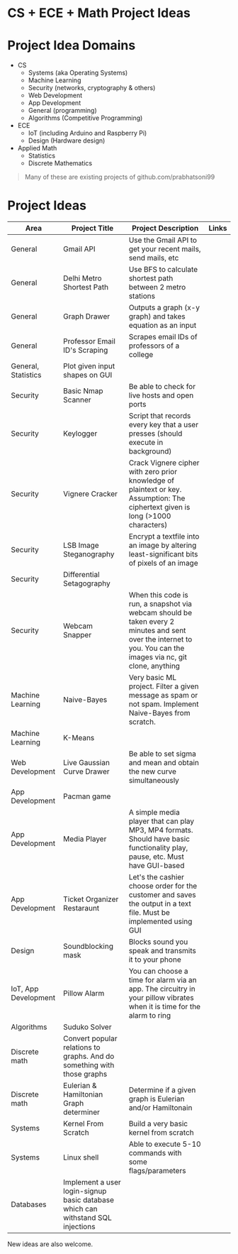 # CS + ECE + Math Project Ideas

# Project Idea Domains
* CS
    * Systems (aka Operating Systems)
    * Machine Learning
    * Security (networks, cryptography & others)
    * Web Development
    * App Development
    * General (programming)
    * Algorithms (Competitive Programming)
* ECE
    * IoT (including Arduino and Raspberry Pi)
    * Design (Hardware design)
* Applied Math
    * Statistics
    * Discrete Mathematics

> Many of these are existing projects of github.com/prabhatsoni99

# Project Ideas

| Area | Project Title | Project Description | Links |
| ------ | ------ | ------ | ------ |
| General | Gmail API | Use the Gmail API to get your recent mails, send mails, etc |
| General | Delhi Metro Shortest Path | Use BFS to calculate shortest path between 2 metro stations |
| General | Graph Drawer | Outputs a graph (x-y graph) and takes equation as an input
| General | Professor Email ID's Scraping | Scrapes email IDs of professors of a college |
| General, Statistics | Plot given input shapes on GUI |
| Security | Basic Nmap Scanner | Be able to check for live hosts and open ports |
| Security | Keylogger | Script that records every key that a user presses (should execute in background)
| Security | Vignere Cracker | Crack Vignere cipher with zero prior knowledge of plaintext or key. Assumption: The ciphertext given is long (>1000 characters) |
| Security | LSB Image Steganography | Encrypt a textfile into an image by altering least-significant bits of pixels of an image |
| Security | Differential Setagography
| Security | Webcam Snapper | When this code is run, a snapshot via webcam should be taken every 2 minutes and sent over the internet to you. You can the images via nc, git clone, anything |
| Machine Learning | Naive-Bayes | Very basic ML project. Filter a given message as spam or not spam. Implement Naive-Bayes from scratch. |
| Machine Learning | K-Means |
| Web Development | Live Gaussian Curve Drawer | Be able to set sigma and mean and obtain the new curve simultaneously |
| App Development | Pacman game |
| App Development | Media Player | A simple media player that can play MP3, MP4 formats. Should have basic functionality play, pause, etc. Must have GUI-based  |
| App Development | Ticket Organizer Restaraunt | Let's the cashier choose order for the customer and saves the output in a text file. Must be implemented using GUI |
| Design | Soundblocking mask | Blocks sound you speak and transmits it to your phone |
| IoT, App Development | Pillow Alarm | You can choose a time for alarm via an app. The circuitry in your pillow vibrates when it is time for the alarm to ring |
| Algorithms | Suduko Solver |
| Discrete math | Convert popular relations to graphs. And do something with those graphs |
| Discrete math | Eulerian & Hamiltonian Graph determiner | Determine if a given graph is Eulerian and/or Hamiltonain |
| Systems | Kernel From Scratch | Build a very basic kernel from scratch |
| Systems | Linux shell | Able to execute 5-10 commands with some flags/parameters |
| Databases | Implement a user login-signup basic database which can withstand SQL injections |


New ideas are also welcome.
